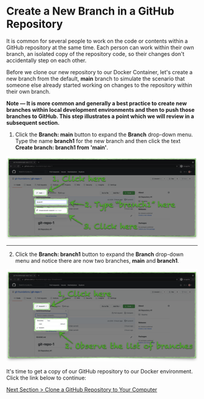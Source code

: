 # Create a New Branch in a GitHub Repository

It is common for several people to work on the code or contents within a GitHub repository at the same time. Each person can work within their own branch, an isolated copy of the repository code, so their changes don't accidentally step on each other.

Before we clone our new repository to our Docker Container, let's create a new branch from the default, **main** branch to simulate the scenario that someone else already started working on changes to the repository within their own branch.

**Note — It is more common and generally a best practice to create new branches within local development environments and then to push those branches to GitHub. This step illustrates a point which we will review in a subsequent section.**

1. Click the **Branch: main** button to expand the **Branch** drop-down menu. Type the name **branch1** for the new branch and then click the text **Create branch: branch1 from 'main'**.

![github-new-branch](../images/github-new-branch.png "Create 'branch1' from 'main'")

---

2. Click the **Branch: branch1** button to expand the **Branch** drop-down menu and notice there are now two branches, **main** and **branch1**.

![github-branch-list](../images/github-branch-list.png "List of repository branches")

It's time to get a copy of our GitHub repository to our Docker environment. Click the link below to continue:

[Next Section > Clone a GitHub Repository to Your Computer](section_5.md "Clone a GitHub Repository to Your Computer")

